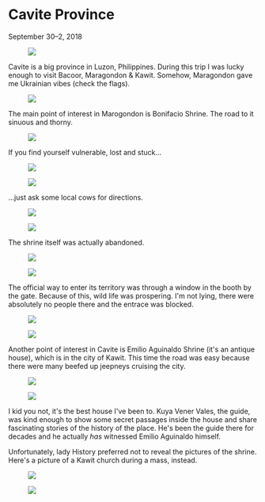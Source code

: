 Cavite Province
===============

<p class="post__date"><time datetime="2018-09-30">September 30&ndash;2, 2018</time></p>

<figure><img src="https://imgur.com/J3JnrGo.jpg"/></figure>

Cavite is a big province in Luzon, Philippines. During this trip I was lucky
enough to visit Bacoor, Maragondon & Kawit. Somehow, Maragondon gave me
Ukrainian vibes (check the flags).
<figure><img src="https://imgur.com/ci7OGvC.jpg"/></figure>

The main point of interest in Marogondon is Bonifacio Shrine. The road to it
sinuous and thorny.
<figure><img src="https://imgur.com/MrJUU0K.jpg"/></figure>

If you find yourself vulnerable, lost and stuck...
<figure>
<img class="lazy" src="/images/i.png" data-src="https://imgur.com/darvhIo.jpg"/>
</figure>
<noscript>
<figure><img src="https://imgur.com/darvhIo.jpg"></figure>
</noscript>

...just ask some local cows for directions.
<figure>
<img class="lazy" src="/images/i.png" data-src="https://imgur.com/tsMT33n.jpg"/>
</figure>
<noscript>
<figure><img src="https://imgur.com/tsMT33n.jpg"></figure>
</noscript>

The shrine itself was actually abandoned.
<figure>
<img class="lazy" src="/images/i.png" data-src="https://imgur.com/OY8RjSn.jpg"/>
</figure>
<noscript>
<figure><img src="https://imgur.com/OY8RjSn.jpg"></figure>
</noscript>

The official way to enter its territory was through a window in the booth by the
gate. Because of this, wild life was prospering. I'm not lying, there were
absolutely no people there and the entrace was blocked.
<figure>
<img class="lazy" src="/images/i.png" data-src="https://imgur.com/FECDShz.jpg"/>
</figure>
<noscript>
<figure><img src="https://imgur.com/FECDShz.jpg"></figure>
</noscript>

Another point of interest in Cavite is Emilio Aguinaldo Shrine (it's an antique
house), which is in the city of Kawit. This time the road was easy because there
were many beefed up jeepneys cruising the city.
<figure>
<img class="lazy" src="/images/i.png" data-src="https://imgur.com/U6pcCpC.jpg"/>
</figure>
<noscript>
<figure><img src="https://imgur.com/U6pcCpC.jpg"></figure>
</noscript>

I kid you not, it's the best house I've been to. Kuya Vener Vales, the guide,
was kind enough to show some secret passages inside the house and share
fascinating stories of the history of the place. He's been the guide there for
decades and he actually *has* witnessed Emilio Aguinaldo himself.

Unfortunately, lady History preferred not to reveal the pictures of the shrine.
Here's a picture of a Kawit church during a mass, instead.
<figure>
<img class="lazy" src="/images/i.png" data-src="https://imgur.com/s7Y79YU.jpg"/>
</figure>
<noscript>
<figure><img src="https://imgur.com/s7Y79YU.jpg"></figure>
</noscript>
